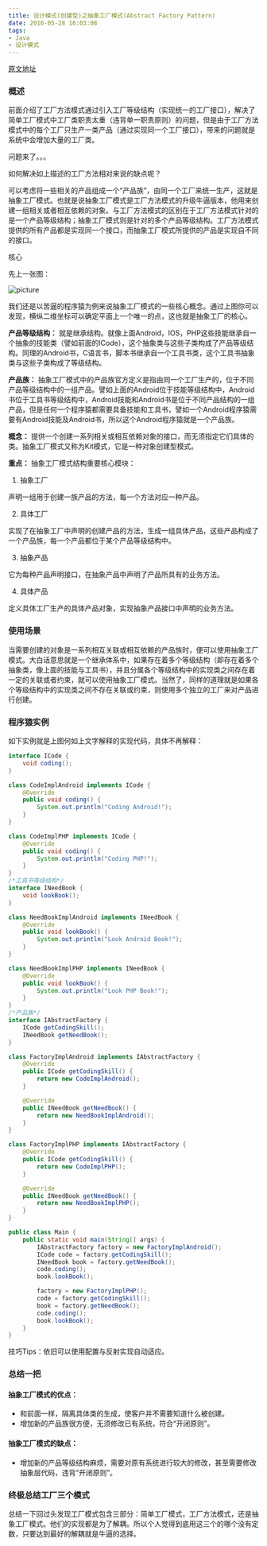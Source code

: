 ```yaml
---
title: 设计模式(创建型)之抽象工厂模式(Abstract Factory Pattern)
date: 2016-05-28 16:03:08
tags:
- Java
- 设计模式
---
```


[原文地址](http://blog.csdn.net/yanbober)

### 概述

前面介绍了工厂方法模式通过引入工厂等级结构（实现统一的工厂接口），解决了简单工厂模式中工厂类职责太重（违背单一职责原则）的问题，但是由于工厂方法模式中的每个工厂只生产一类产品（通过实现同一个工厂接口），带来的问题就是系统中会增加大量的工厂类。

问题来了。。。

如何解决如上描述的工厂方法相对来说的缺点呢？

可以考虑将一些相关的产品组成一个“产品族”，由同一个工厂来统一生产，这就是抽象工厂模式。也就是说抽象工厂模式是工厂方法模式的升级牛逼版本，他用来创建一组相关或者相互依赖的对象。与工厂方法模式的区别在于工厂方法模式针对的是一个产品等级结构；抽象工厂模式则是针对的多个产品等级结构。工厂方法模式提供的所有产品都是实现同一个接口，而抽象工厂模式所提供的产品是实现自不同的接口。

<!--more-->

核心

先上一张图：

![picture](http://7q5ctm.com1.z0.glb.clouddn.com/%E6%8A%BD%E8%B1%A1%E5%B7%A5%E5%8E%821.png)

我们还是以苦逼的程序猿为例来说抽象工厂模式的一些核心概念。通过上图你可以发现，横纵二维坐标可以确定平面上一个唯一的点，这也就是抽象工厂的核心。

**产品等级结构：** 就是继承结构。就像上面Android，IOS，PHP这些技能继承自一个抽象的技能类（譬如前面的ICode），这个抽象类与这些子类构成了产品等级结构。同理的Android书，C语言书，脚本书继承自一个工具书类，这个工具书抽象类与这些子类构成了等级结构。

**产品族：** 抽象工厂模式中的产品族官方定义是指由同一个工厂生产的，位于不同产品等级结构中的一组产品。譬如上面的Android位于技能等级结构中，Android书位于工具书等级结构中，Android技能和Android书是位于不同产品结构的一组产品，但是任何一个程序猿都需要具备技能和工具书，譬如一个Android程序猿需要有Android技能及Android书，所以这个Android程序猿就是一个产品族。

**概念：** 提供一个创建一系列相关或相互依赖对象的接口，而无须指定它们具体的类。抽象工厂模式又称为Kit模式，它是一种对象创建型模式。

**重点：** 抽象工厂模式结构重要核心模块：

1. 抽象工厂

  声明一组用于创建一族产品的方法，每一个方法对应一种产品。

2. 具体工厂

  实现了在抽象工厂中声明的创建产品的方法，生成一组具体产品，这些产品构成了一个产品族，每一个产品都位于某个产品等级结构中。

3. 抽象产品

  它为每种产品声明接口，在抽象产品中声明了产品所具有的业务方法。

4. 具体产品

  定义具体工厂生产的具体产品对象，实现抽象产品接口中声明的业务方法。

### 使用场景

当需要创建的对象是一系列相互关联或相互依赖的产品族时，便可以使用抽象工厂模式。大白话意思就是一个继承体系中，如果存在着多个等级结构（即存在着多个抽象类，像上面的技能与工具书），并且分属各个等级结构中的实现类之间存在着一定的关联或者约束，就可以使用抽象工厂模式。当然了，同样的道理就是如果各个等级结构中的实现类之间不存在关联或约束，则使用多个独立的工厂来对产品进行创建。

### 程序猿实例

如下实例就是上图何如上文字解释的实现代码，具体不再解释：

```Java
interface ICode {
    void coding();
}

class CodeImplAndroid implements ICode {
    @Override
    public void coding() {
        System.out.println("Coding Android!");
    }
}

class CodeImplPHP implements ICode {
    @Override
    public void coding() {
        System.out.println("Coding PHP!");
    }
}
/*工具书等级结构*/
interface INeedBook {
    void lookBook();
}

class NeedBookImplAndroid implements INeedBook {
    @Override
    public void lookBook() {
        System.out.println("Look Android Book!");
    }
}

class NeedBookImplPHP implements INeedBook {
    @Override
    public void lookBook() {
        System.out.println("Look PHP Book!");
    }
}
/*产品族*/
interface IAbstractFactory {
    ICode getCodingSkill();
    INeedBook getNeedBook();
}

class FactoryImplAndroid implements IAbstractFactory {
    @Override
    public ICode getCodingSkill() {
        return new CodeImplAndroid();
    }

    @Override
    public INeedBook getNeedBook() {
        return new NeedBookImplAndroid();
    }
}

class FactoryImplPHP implements IAbstractFactory {
    @Override
    public ICode getCodingSkill() {
        return new CodeImplPHP();
    }

    @Override
    public INeedBook getNeedBook() {
        return new NeedBookImplPHP();
    }
}

public class Main {
    public static void main(String[] args) {
        IAbstractFactory factory = new FactoryImplAndroid();
        ICode code = factory.getCodingSkill();
        INeedBook book = factory.getNeedBook();
        code.coding();
        book.lookBook();

        factory = new FactoryImplPHP();
        code = factory.getCodingSkill();
        book = factory.getNeedBook();
        code.coding();
        book.lookBook();
    }
}
```

技巧Tips：依旧可以使用配置与反射实现自动适应。

### 总结一把

#### 抽象工厂模式的优点：

- 和前面一样，隔离具体类的生成，使客户并不需要知道什么被创建。
- 增加新的产品族很方便，无须修改已有系统，符合“开闭原则”。

#### 抽象工厂模式的缺点：

- 增加新的产品等级结构麻烦，需要对原有系统进行较大的修改，甚至需要修改抽象层代码，违背“开闭原则”。

### 终极总结工厂三个模式

总结一下回过头发现工厂模式包含三部分：简单工厂模式，工厂方法模式，还是抽象工厂模式。他们的实现都是为了解耦。所以个人觉得到底用这三个的哪个没有定数，只要达到最好的解耦就是牛逼的选择。

